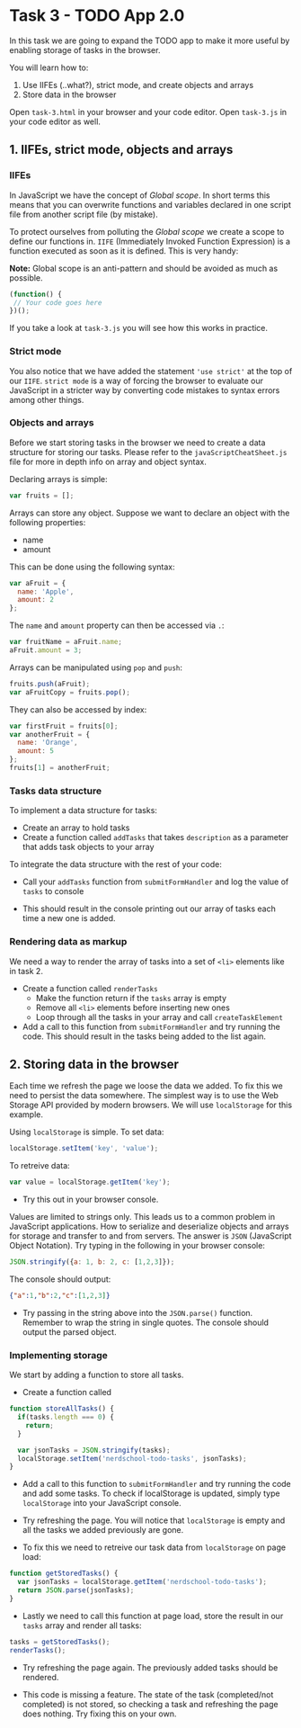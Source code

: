 # Task 3 - TODO App 2.0

In this task we are going to expand the TODO app to make it more useful by enabling storage of tasks in the browser.

You will learn how to:
 1. Use IIFEs (..what?), strict mode, and create objects and arrays
 2. Store data in the browser

Open `task-3.html` in your browser and your code editor. Open `task-3.js` in your code editor as well.

## 1. IIFEs, strict mode, objects and arrays

### IIFEs
In JavaScript we have the concept of _Global scope_. In short terms this means that you can overwrite functions and variables declared in one script file from another script file (by mistake).

To protect ourselves from polluting the _Global scope_ we create a scope to define our functions in. `IIFE` (Immediately Invoked Function Expression) is a function executed as soon as it is defined. This is very handy:

**Note:** Global scope is an anti-pattern and should be avoided as much as possible.

```javascript
(function() {
 // Your code goes here
})();
```
If you take a look at `task-3.js` you will see how this works in practice.

### Strict mode
You also notice that we have added the statement `'use strict'` at the top of our `IIFE`. `strict mode` is a way of forcing the browser to evaluate our JavaScript in a stricter way by converting code mistakes to syntax errors among other things.

### Objects and arrays
Before we start storing tasks in the browser we need to create a data structure for storing our tasks. Please refer to the `javaScriptCheatSheet.js` file for more in depth info on array and object syntax.

Declaring arrays is simple:

```javascript
var fruits = [];
```

Arrays can store any object. Suppose we want to declare an object with the following properties:
 - name
 - amount

This can be done using the following syntax:
```javascript
var aFruit = {
  name: 'Apple',
  amount: 2
};
```

The `name` and `amount` property can then be accessed via `.`:
```javascript
var fruitName = aFruit.name;
aFruit.amount = 3;
```

Arrays can be manipulated using `pop` and `push`:
```javascript
fruits.push(aFruit);
var aFruitCopy = fruits.pop();
```

They can also be accessed by index:
```javascript
var firstFruit = fruits[0];
var anotherFruit = {
  name: 'Orange',
  amount: 5
};
fruits[1] = anotherFruit;
```
### Tasks data structure

To implement a data structure for tasks:

* Create an array to hold tasks
* Create a function called `addTasks` that takes `description` as a parameter
that adds task objects to your array

To integrate the data structure with the rest of your code:
* Call your `addTasks` function from `submitFormHandler` and log the value of `tasks` to console

* This should result in the console printing out our array of tasks each time a new one is added.

### Rendering data as markup
We need a way to render the array of tasks into a set of `<li>` elements like in task 2.

* Create a function called `renderTasks`
  * Make the function return if the `tasks` array is empty
  * Remove all `<li>` elements before inserting new ones
  * Loop through all the tasks in your array and call `createTaskElement`
* Add a call to this function from `submitFormHandler` and try running the code. This should result in the tasks being added to the list again.

## 2. Storing data in the browser

Each time we refresh the page we loose the data we added. To fix this we need to persist the data somewhere. The simplest way is to use the Web Storage API provided by modern browsers. We will use `localStorage` for this example.

Using `localStorage` is simple. To set data:

```javascript
localStorage.setItem('key', 'value');
```

To retreive data:

```javascript
var value = localStorage.getItem('key');
```

* Try this out in your browser console.

Values are limited to strings only. This leads us to a common problem in JavaScript applications. How to serialize and deserialize objects and arrays for storage and transfer to and from servers. The answer is `JSON` (JavaScript Object Notation). Try typing in the following in your browser console:
```javascript
JSON.stringify({a: 1, b: 2, c: [1,2,3]});
```

The console should output:

```json
{"a":1,"b":2,"c":[1,2,3]}
```

* Try passing in the string above into the `JSON.parse()` function. Remember to wrap the string in single quotes. The console should output the parsed object.

### Implementing storage

We start by adding a function to store all tasks.

* Create a function called

```javascript
function storeAllTasks() {
  if(tasks.length === 0) {
    return;
  }

  var jsonTasks = JSON.stringify(tasks);
  localStorage.setItem('nerdschool-todo-tasks', jsonTasks);
}
```

* Add a call to this function to `submitFormHandler` and try running the code and add some tasks. To check if localStorage is updated, simply type `localStorage` into your JavaScript console.

* Try refreshing the page. You will notice that `localStorage` is empty and all the tasks we added previously are gone.

* To fix this we need to retreive our task data from `localStorage` on page load:

```javascript
function getStoredTasks() {
  var jsonTasks = localStorage.getItem('nerdschool-todo-tasks');
  return JSON.parse(jsonTasks);
}
```

* Lastly we need to call this function at page load, store the result in our `tasks` array and render all tasks:

```javascript
tasks = getStoredTasks();
renderTasks();
```

* Try refreshing the page again. The previously added tasks should be rendered.

* This code is missing a feature. The state of the task (completed/not completed) is not stored, so checking a task and refreshing the page does nothing. Try fixing this on your own.
